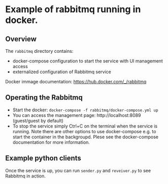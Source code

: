 # Example of rabbitmq running in docker.

## Overview
The `rabbitmq` directory contains:
* docker-compose configuration to start the service with UI management access
* externalized configuration of Rabbitmq service

Docker immage documentation: https://hub.docker.com/_/rabbitmq

## Operating the Rabbitmq 
* Start the docker: `docker-compose -f rabbitmq/docker-compose.yml up`
* You can access the management page: http://localhost:8089 (guest/guest by default)
* To stop the service simply Ctrl+C on the terminal when the service is running.
Note there are other options to use docker-compose e.g. to start the container in the backgroupd. Plese see the docker-compose documentation for more information.

## Example python clients
Once the service is up, you can run `sender.py` and `reveiver.py` to see Rabbitmq in action.
